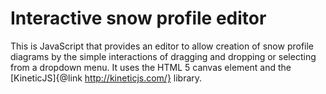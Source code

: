 # Interactive snow profile editor

This is JavaScript that provides an editor to allow creation of snow profile
diagrams by the simple interactions of dragging and dropping or selecting
from a dropdown menu.  It uses the HTML 5 canvas element and the
[KineticJS]{@link http://kineticjs.com/} library.
